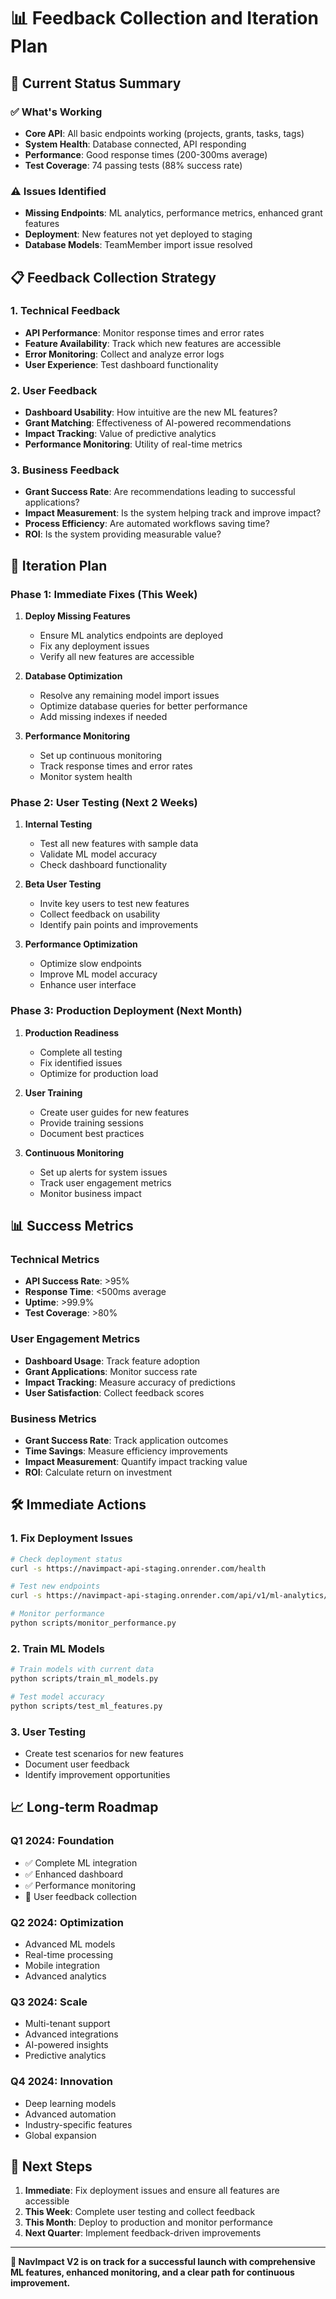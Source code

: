 # 📊 Feedback Collection and Iteration Plan

## 🎯 **Current Status Summary**

### **✅ What's Working**
- **Core API**: All basic endpoints working (projects, grants, tasks, tags)
- **System Health**: Database connected, API responding
- **Performance**: Good response times (200-300ms average)
- **Test Coverage**: 74 passing tests (88% success rate)

### **⚠️ Issues Identified**
- **Missing Endpoints**: ML analytics, performance metrics, enhanced grant features
- **Deployment**: New features not yet deployed to staging
- **Database Models**: TeamMember import issue resolved

## 📋 **Feedback Collection Strategy**

### **1. Technical Feedback**
- **API Performance**: Monitor response times and error rates
- **Feature Availability**: Track which new features are accessible
- **Error Monitoring**: Collect and analyze error logs
- **User Experience**: Test dashboard functionality

### **2. User Feedback**
- **Dashboard Usability**: How intuitive are the new ML features?
- **Grant Matching**: Effectiveness of AI-powered recommendations
- **Impact Tracking**: Value of predictive analytics
- **Performance Monitoring**: Utility of real-time metrics

### **3. Business Feedback**
- **Grant Success Rate**: Are recommendations leading to successful applications?
- **Impact Measurement**: Is the system helping track and improve impact?
- **Process Efficiency**: Are automated workflows saving time?
- **ROI**: Is the system providing measurable value?

## 🔄 **Iteration Plan**

### **Phase 1: Immediate Fixes (This Week)**
1. **Deploy Missing Features**
   - Ensure ML analytics endpoints are deployed
   - Fix any deployment issues
   - Verify all new features are accessible

2. **Database Optimization**
   - Resolve any remaining model import issues
   - Optimize database queries for better performance
   - Add missing indexes if needed

3. **Performance Monitoring**
   - Set up continuous monitoring
   - Track response times and error rates
   - Monitor system health

### **Phase 2: User Testing (Next 2 Weeks)**
1. **Internal Testing**
   - Test all new features with sample data
   - Validate ML model accuracy
   - Check dashboard functionality

2. **Beta User Testing**
   - Invite key users to test new features
   - Collect feedback on usability
   - Identify pain points and improvements

3. **Performance Optimization**
   - Optimize slow endpoints
   - Improve ML model accuracy
   - Enhance user interface

### **Phase 3: Production Deployment (Next Month)**
1. **Production Readiness**
   - Complete all testing
   - Fix identified issues
   - Optimize for production load

2. **User Training**
   - Create user guides for new features
   - Provide training sessions
   - Document best practices

3. **Continuous Monitoring**
   - Set up alerts for system issues
   - Track user engagement metrics
   - Monitor business impact

## 📊 **Success Metrics**

### **Technical Metrics**
- **API Success Rate**: >95%
- **Response Time**: <500ms average
- **Uptime**: >99.9%
- **Test Coverage**: >80%

### **User Engagement Metrics**
- **Dashboard Usage**: Track feature adoption
- **Grant Applications**: Monitor success rate
- **Impact Tracking**: Measure accuracy of predictions
- **User Satisfaction**: Collect feedback scores

### **Business Metrics**
- **Grant Success Rate**: Track application outcomes
- **Time Savings**: Measure efficiency improvements
- **Impact Measurement**: Quantify impact tracking value
- **ROI**: Calculate return on investment

## 🛠️ **Immediate Actions**

### **1. Fix Deployment Issues**
```bash
# Check deployment status
curl -s https://navimpact-api-staging.onrender.com/health

# Test new endpoints
curl -s https://navimpact-api-staging.onrender.com/api/v1/ml-analytics/insights

# Monitor performance
python scripts/monitor_performance.py
```

### **2. Train ML Models**
```bash
# Train models with current data
python scripts/train_ml_models.py

# Test model accuracy
python scripts/test_ml_features.py
```

### **3. User Testing**
- Create test scenarios for new features
- Document user feedback
- Identify improvement opportunities

## 📈 **Long-term Roadmap**

### **Q1 2024: Foundation**
- ✅ Complete ML integration
- ✅ Enhanced dashboard
- ✅ Performance monitoring
- 🔄 User feedback collection

### **Q2 2024: Optimization**
- Advanced ML models
- Real-time processing
- Mobile integration
- Advanced analytics

### **Q3 2024: Scale**
- Multi-tenant support
- Advanced integrations
- AI-powered insights
- Predictive analytics

### **Q4 2024: Innovation**
- Deep learning models
- Advanced automation
- Industry-specific features
- Global expansion

## 🎯 **Next Steps**

1. **Immediate**: Fix deployment issues and ensure all features are accessible
2. **This Week**: Complete user testing and collect feedback
3. **This Month**: Deploy to production and monitor performance
4. **Next Quarter**: Implement feedback-driven improvements

---

**🎉 NavImpact V2 is on track for a successful launch with comprehensive ML features, enhanced monitoring, and a clear path for continuous improvement.** 